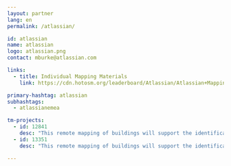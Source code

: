 ```yaml
---
layout: partner
lang: en
permalink: /atlassian/

id: atlassian
name: atlassian
logo: atlassian.png
contact: mburke@atlassian.com

links:
  - title: Individual Mapping Materials
    link: https://cdn.hotosm.org/leaderboard/Atlassian/Atlassian+Mapping+how+to+guide.pdf

primary-hashtag: atlassian
subhashtags:
  - atlassianemea

tm-projects:
  - id: 12841
    desc: "This remote mapping of buildings will support the identification and characterization of settlements, as well as the implementation of planned activities and largely the generation of data for humanitarian activities"
  - id: 13351
    desc: "This remote mapping of buildings will support the identification and characterization of settlements, as well as the implementation of planned activities and largely the generation of data for humanitarian activities"

---
```

